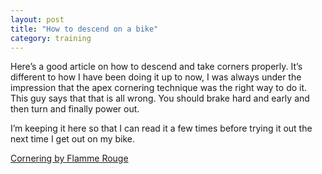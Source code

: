 ```yaml
---
layout: post
title: "How to descend on a bike"
category: training
---
```

Here’s a good article on how to descend and take corners properly. It’s different to how I have been doing it up to now, I was always under the impression that the apex cornering technique was the right way to do it. This guy says that that is all wrong. You should brake hard and early and then turn and finally power out.

I’m keeping it here so that I can read it a few times before trying it out the next time I get out on my bike.

[Cornering by Flamme Rouge](http://www.flammerouge.je/content/3_factsheets/2006/descend.htm)

